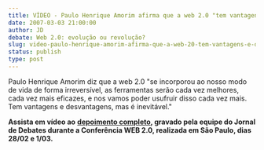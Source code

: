 ```yaml
---
title: VÍDEO - Paulo Henrique Amorim afirma que a web 2.0 "tem vantagens e desvantagens, mas é irreversível"
date: 2007-03-03 21:00:00
author: JD
debate: Web 2.0: evolução ou revolução?
slug: video-paulo-henrique-amorim-afirma-que-a-web-20-tem-vantagens-e-desvantagens-mas-e-irreversivel
status: publish 
type: post
---
```


Paulo Henrique Amorim diz que a web 2.0 "se incorporou ao nosso modo de vida de forma irreversível, as ferramentas serão cada vez melhores, cada vez mais eficazes, e nos vamos poder usufruir disso cada vez mais. Tem vantagens e desvantagens, mas é inevitável."  
  
**Assista em vídeo ao** [**depoimento completo**](http://www.youtube.com/watch?v=qXhgiHGGsA0)**, gravado pela equipe do Jornal de Debates durante a Conferência WEB 2.0, realizada em São Paulo, dias 28/02 e 1/03.**  


